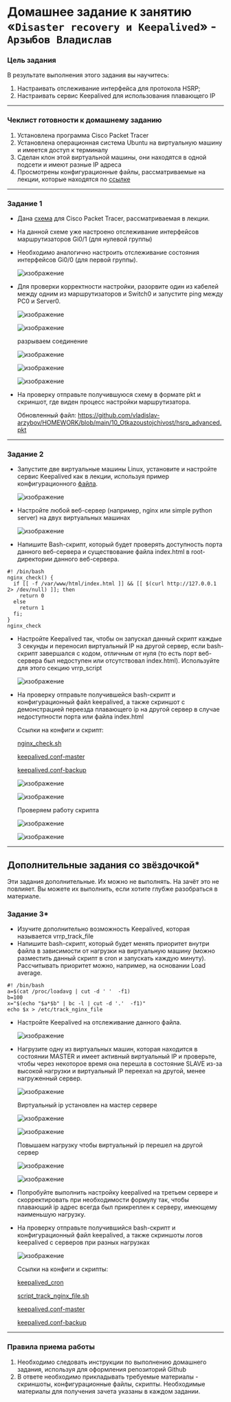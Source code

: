 # Домашнее задание к занятию «`Disaster recovery и Keepalived`» - `Арзыбов Владислав`

### Цель задания
В результате выполнения этого задания вы научитесь:
1. Настраивать отслеживание интерфейса для протокола HSRP;
2. Настраивать сервис Keepalived для использования плавающего IP

------

### Чеклист готовности к домашнему заданию

1. Установлена программа Cisco Packet Tracer
2. Установлена операционная система Ubuntu на виртуальную машину и имеется доступ к терминалу
3. Сделан клон этой виртуальной машины, они находятся в одной подсети и имеют разные IP адреса
4. Просмотрены конфигурационные файлы, рассматриваемые на лекции, которые находятся по [ссылке](1/)


------


### Задание 1
- Дана [схема](1/hsrp_advanced.pkt) для Cisco Packet Tracer, рассматриваемая в лекции.
- На данной схеме уже настроено отслеживание интерфейсов маршрутизаторов Gi0/1 (для нулевой группы)
- Необходимо аналогично настроить отслеживание состояния интерфейсов Gi0/0 (для первой группы).

  ![изображение](https://github.com/user-attachments/assets/55c256ab-906c-40ee-93fe-6118641f01ff)

- Для проверки корректности настройки, разорвите один из кабелей между одним из маршрутизаторов и Switch0 и запустите ping между PC0 и Server0.

  ![изображение](https://github.com/user-attachments/assets/93eeb3ad-12c5-48b3-a464-a0118d546c8d)

  ![изображение](https://github.com/user-attachments/assets/5cd5e603-6112-4eb7-bddc-2eb4e3d8ac10)

  разрываем соединение

  ![изображение](https://github.com/user-attachments/assets/fd725da1-d249-4513-bf7c-4eb030e2fc70)

  ![изображение](https://github.com/user-attachments/assets/b4d8299b-c588-4aee-9180-6ef23fdf3e7c)

  ![изображение](https://github.com/user-attachments/assets/01276caf-b7a8-4013-9e5f-4a671e7c338d)

- На проверку отправьте получившуюся схему в формате pkt и скриншот, где виден процесс настройки маршрутизатора.

  Обновленный файл: https://github.com/vladislav-arzybov/HOMEWORK/blob/main/10_Otkazoustojchivost/hsrp_advanced.pkt

------


### Задание 2
- Запустите две виртуальные машины Linux, установите и настройте сервис Keepalived как в лекции, используя пример конфигурационного [файла](1/keepalived-simple.conf).

  ![изображение](https://github.com/user-attachments/assets/a1014f9f-d45d-4f97-9343-9130f226fa20)

- Настройте любой веб-сервер (например, nginx или simple python server) на двух виртуальных машинах

  ![изображение](https://github.com/user-attachments/assets/988d0452-e7d4-436f-ac0c-ece9d22806b9)

- Напишите Bash-скрипт, который будет проверять доступность порта данного веб-сервера и существование файла index.html в root-директории данного веб-сервера.

```
#! /bin/bash
nginx_check() {
  if [[ -f /var/www/html/index.html ]] && [[ $(curl http://127.0.0.1 2> /dev/null) ]]; then
    return 0
  else 
    return 1
  fi;
}
nginx_check
```

- Настройте Keepalived так, чтобы он запускал данный скрипт каждые 3 секунды и переносил виртуальный IP на другой сервер, если bash-скрипт завершался с кодом, отличным от нуля (то есть порт веб-сервера был недоступен или отсутствовал index.html). Используйте для этого секцию vrrp_script

  ![изображение](https://github.com/user-attachments/assets/02e788db-1d42-4ce5-85a9-67ec34f21555)

- На проверку отправьте получившейся bash-скрипт и конфигурационный файл keepalived, а также скриншот с демонстрацией переезда плавающего ip на другой сервер в случае недоступности порта или файла index.html

  Ссылки на конфиги и скрипт:

  [nginx_check.sh](https://github.com/vladislav-arzybov/HOMEWORK/blob/main/10_Otkazoustojchivost/nginx_check.sh)
  
  [keepalived.conf-master](https://github.com/vladislav-arzybov/HOMEWORK/blob/main/10_Otkazoustojchivost/keepalived.conf-master)
  
  [keepalived.conf-backup](https://github.com/vladislav-arzybov/HOMEWORK/blob/main/10_Otkazoustojchivost/keepalived.conf-backup)

  ![изображение](https://github.com/user-attachments/assets/849a7449-cd36-40e6-909c-fd13b9bdbcd1)

  ![изображение](https://github.com/user-attachments/assets/f131efa7-a0ab-4ed2-9e03-5384a496c015)

  Проверяем работу скрипта

  ![изображение](https://github.com/user-attachments/assets/41d797f0-4a2e-40b1-8446-037895b14563)

  ![изображение](https://github.com/user-attachments/assets/9831b594-7ce8-4ed5-b4e0-c8b706bd5290)


------

## Дополнительные задания со звёздочкой*

Эти задания дополнительные. Их можно не выполнять. На зачёт это не повлияет. Вы можете их выполнить, если хотите глубже разобраться в материале.
 
### Задание 3*
- Изучите дополнительно возможность Keepalived, которая называется vrrp_track_file
- Напишите bash-скрипт, который будет менять приоритет внутри файла в зависимости от нагрузки на виртуальную машину (можно разместить данный скрипт в cron и запускать каждую минуту). Рассчитывать приоритет можно, например, на основании Load average.

  
```
#! /bin/bash
a=$(cat /proc/loadavg | cut -d ' '  -f1)
b=100
x="$(echo "$a*$b" | bc -l | cut -d '.'  -f1)"
echo $x > /etc/track_nginx_file
```

- Настройте Keepalived на отслеживание данного файла.

  ![изображение](https://github.com/user-attachments/assets/3939f0f2-9f44-47a6-ac32-46d041f1281a)

- Нагрузите одну из виртуальных машин, которая находится в состоянии MASTER и имеет активный виртуальный IP и проверьте, чтобы через некоторое время она перешла в состояние SLAVE из-за высокой нагрузки и виртуальный IP переехал на другой, менее нагруженный сервер.

  ![изображение](https://github.com/user-attachments/assets/cef364bf-ae61-4b1f-8993-138357670b1f)

  Виртуальный ip установлен на мастер сервере
  
  ![изображение](https://github.com/user-attachments/assets/cee1c640-3021-4020-a6d2-fe62e21cf264)

  ![изображение](https://github.com/user-attachments/assets/d7b3b3e0-87aa-4425-a210-6cbfde24c848)

  Повышаем нагрузку чтобы виртуальный ip перешел на другой сервер

  ![изображение](https://github.com/user-attachments/assets/89c507f8-5546-4541-9d20-a76968abee95)

  ![изображение](https://github.com/user-attachments/assets/02969c8c-ad6b-4d2d-98aa-f9147f5ea35b)
  
- Попробуйте выполнить настройку keepalived на третьем сервере и скорректировать при необходимости формулу так, чтобы плавающий ip адрес всегда был прикреплен к серверу, имеющему наименьшую нагрузку.
- На проверку отправьте получившийся bash-скрипт и конфигурационный файл keepalived, а также скриншоты логов keepalived с серверов при разных нагрузках

  ![изображение](https://github.com/user-attachments/assets/35be9ec7-8968-472e-9960-707ec192e82b)

    Ссылки на конфиги и скрипты:

  [keepalived_cron](https://github.com/vladislav-arzybov/HOMEWORK/blob/main/10_Otkazoustojchivost/keepalived_cron)

  [script_track_nginx_file.sh](https://github.com/vladislav-arzybov/HOMEWORK/blob/main/10_Otkazoustojchivost/nginx_check.sh)

  [keepalived.conf-master](https://github.com/vladislav-arzybov/HOMEWORK/blob/main/10_Otkazoustojchivost/keepalived.conf-master)
  
  [keepalived.conf-backup](https://github.com/vladislav-arzybov/HOMEWORK/blob/main/10_Otkazoustojchivost/keepalived.conf-backup)


------

### Правила приема работы

1. Необходимо следовать инструкции по выполнению домашнего задания, используя для оформления репозиторий Github
2. В ответе необходимо прикладывать требуемые материалы - скриншоты, конфигурационные файлы, скрипты. Необходимые материалы для получения зачета указаны в каждом задании.

